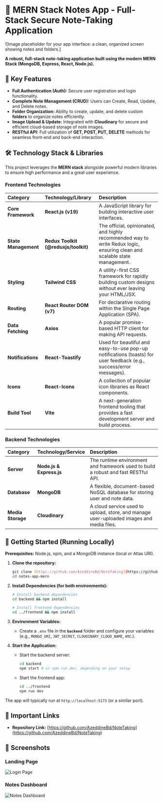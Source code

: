 # 📝 MERN Stack Notes App - Full-Stack Secure Note-Taking Application

![Image placeholder for your app interface: a clean, organized screen showing notes and folders.]

**A robust, full-stack note-taking application built using the modern MERN Stack (MongoDB, Express, React, Node.js).**

## 🌟 Key Features

- **Full Authentication (Auth):** Secure user registration and login functionality.
- **Complete Note Management (CRUD):** Users can Create, Read, Update, and Delete notes.
- **Folder Organization:** Ability to create, update, and delete custom **folders** to organize notes efficiently.
- **Image Upload & Update:** Integrated with **Cloudinary** for secure and efficient cloud-based storage of note images.
- **RESTful API:** Full utilization of **GET, POST, PUT, DELETE** methods for seamless front-end and back-end interaction.

## 🛠️ Technology Stack & Libraries

This project leverages the **MERN stack** alongside powerful modern libraries to ensure high performance and a great user experience.

### Frontend Technologies

| Category             | Technology/Library                   | Description                                                                                                               |
| :------------------- | :----------------------------------- | :------------------------------------------------------------------------------------------------------------------------ |
| **Core Framework**   | **React.js (v19)**                   | A JavaScript library for building interactive user interfaces.                                                            |
| **State Management** | **Redux Toolkit (@reduxjs/toolkit)** | The official, opinionated, and highly recommended way to write Redux logic, ensuring clean and scalable state management. |
| **Styling**          | **Tailwind CSS**                     | A utility-first CSS framework for rapidly building custom designs without ever leaving your HTML/JSX.                     |
| **Routing**          | **React Router DOM (v7)**            | For declarative routing within the Single Page Application (SPA).                                                         |
| **Data Fetching**    | **Axios**                            | A popular promise-based HTTP client for making API requests.                                                              |
| **Notifications**    | **React-Toastify**                   | Used for beautiful and easy-to-use pop-up notifications (toasts) for user feedback (e.g., success/error messages).        |
| **Icons**            | **React-Icons**                      | A collection of popular icon libraries as React components.                                                               |
| **Build Tool**       | **Vite**                             | A next-generation frontend tooling that provides a fast development server and build process.                             |

### Backend Technologies

| Category          | Technology/Service       | Description                                                                             |
| :---------------- | :----------------------- | :-------------------------------------------------------------------------------------- |
| **Server**        | **Node.js & Express.js** | The runtime environment and framework used to build a robust and fast RESTful API.      |
| **Database**      | **MongoDB**              | A flexible, document-based NoSQL database for storing user and note data.               |
| **Media Storage** | **Cloudinary**           | A cloud service used to upload, store, and manage user-uploaded images and media files. |

## 🚀 Getting Started (Running Locally)

**Prerequisites:** Node.js, npm, and a MongoDB instance (local or Atlas URI).

1.  **Clone the repository:**
    ```bash
    git clone [https://github.com/AzeddineBd/NoteTaking](https://github.com/AzeddineBd/NoteTaking)
    cd notes-app-mern
    ```
2.  **Install Dependencies (for both environments):**

    ```bash
    # Install backend dependencies
    cd backend && npm install

    # Install frontend dependencies
    cd ../frontend && npm install
    ```

3.  **Environment Variables:**
    - Create a `.env` file in the **`backend`** folder and configure your variables (e.g., `MONGO_URI`, `JWT_SECRET`, `CLOUDINARY_CLOUD_NAME`, etc.).
4.  **Start the Application:**
    - Start the backend server:
      ```bash
      cd backend
      npm start # or npm run dev, depending on your setup
      ```
    - Start the frontend app:
      ```bash
      cd ../frontend
      npm run dev
      ```

The app will typically run at `http://localhost:5173` (or a similar port).

## 🔗 Important Links

- **Repository Link:** [https://github.com/AzeddineBd/NoteTaking](https://github.com/AzeddineBd/NoteTaking)

## 📸 Screenshots

### Landing Page

![Login Page](./screenshots/landingPage.png)

### Notes Dashboard

![Notes Dashboard](./screenshots/dashboard.png)
